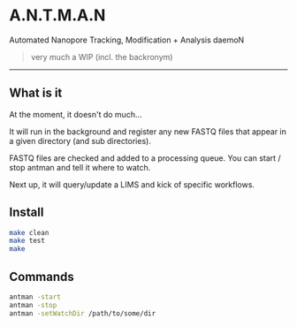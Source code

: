 # A.N.T.M.A.N

Automated Nanopore Tracking, Modification + Analysis daemoN

> very much a WIP (incl. the backronym)

***

## What is it

At the moment, it doesn't do much...

It will run in the background and register any new FASTQ files that appear in a given directory (and sub directories).

FASTQ files are checked and added to a processing queue. You can start / stop antman and tell it where to watch.

Next up, it will query/update a LIMS and kick of specific workflows.

## Install

```bash
make clean
make test
make
```

## Commands

```bash
antman -start
antman -stop
antman -setWatchDir /path/to/some/dir
```
